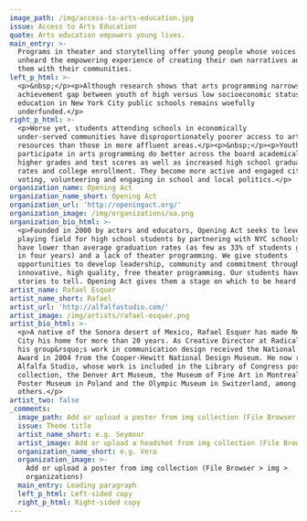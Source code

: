 ```yaml
---
image_path: /img/access-to-arts-education.jpg
issue: Access to Arts Education
quote: Arts education empowers young lives.
main_entry: >-
  Programs in theater and storytelling offer young people whose voices are often
  unheard the empowering experience of creating their own narratives and sharing
  them with their communities.
left_p_html: >-
  <p>&nbsp;</p><p>Although research shows that arts programming narrows the
  achievement gap between youth of high versus low socioeconomic status, arts
  education in New York City public schools remains woefully
  underfunded.</p>
right_p_html: >-
  <p>Worse yet, students attending schools in economically
  under-served communities have disproportionately poorer access to arts
  resources than those in more affluent areas.</p><p>&nbsp;</p><p>Youth who
  participate in arts programming do better across the board academically, with
  higher grades and test scores as well as increased high school graduation
  rates and college enrollment. They become more active and engaged citizens by
  voting, volunteering and engaging in school and local politics.</p>
organization_name: Opening Act
organization_name_short: Opening Act
organization_url: 'http://openingact.org/'
organization_image: /img/organizations/oa.png
organization_bio_html: >-
  <p>Founded in 2000 by actors and educators, Opening Act seeks to level the
  playing field for high school students by partnering with NYC schools that
  have lower than average graduation rates (as few as 33% of students graduating
  in four years) and a lack of theater programming. We give students
  opportunities to develop leadership, community and commitment through
  innovative, high quality, free theater programming. Our students have powerful
  stories to tell. Opening Act gives them a stage on which to be heard.</p>
artist_name: Rafael Esquer
artist_name_short: Rafael
artist_url: 'http://alfalfastudio.com/'
artist_image: /img/artists/rafael-esquer.png
artist_bio_html: >-
  <p>A native of the Sonora desert of Mexico, Rafael Esquer has made New York
  City his home for more than 20 years. As Creative Director at Radical Media,
  his group&rsquo;s work in communication design received the National Design
  Award in 2004 from the Cooper-Hewitt National Design Museum. He now runs
  Alfalfa Studio, whose work is included in the Library of Congress poster
  collection, the Denver Art Museum, the Museum of Fine Art in Montreal, the
  Poster Museum in Poland and the Olympic Museum in Switzerland, among
  others.</p>
artist_two: false
_comments:
  image_path: Add or upload a poster from img collection (File Browser > img > partners)
  issue: Theme title
  artist_name_short: e.g. Seymour
  artist_image: Add or upload a headshot from img collection (File Browser > img > artists)
  organization_name_short: e.g. Vera
  organization_image: >-
    Add or upload a poster from img collection (File Browser > img >
    organizations)
  main_entry: Leading paragraph
  left_p_html: Left-sided copy
  right_p_html: Right-sided copy
---
```



